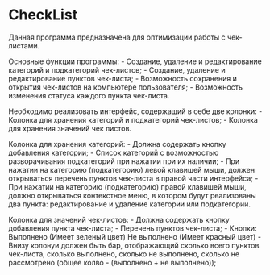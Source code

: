 # CheckList
Данная программа предназначена для оптимизации работы с чек-листами.

Основные функции программы:
    - Создание, удаление и редактирование категорий и подкатегорий чек-листов;
    - Создание, удаление и редактирование пунктов чек-листа; 
    - Возможность сохранения и открытия чек-листов на компьютере пользователя;
    - Возможность изменения статуса каждого пункта чек-листа.
    
    
Необходимо реализовать интерфейс, содержащий в себе две колонки:
    - Колонка для хранения категорий и подкатегорий чек-листов;
    - Колонка для хранения значений чек листов. 

Колонка для хранения категорий:
    - Должна содержать кнопку добавления категории;
    - Список категорий с возможностью разворачивания подкатегорий при нажатии при их наличии;
    - При нажатии на категорию (подкатегорию) левой клавишей мыши, должен открываться перечень пунктов чек-листа в правой части интерфейса;
    - При нажатии на категорию (подкатегорию) правой клавишей мыши, должно открываться контекстное меню, в котором будут реализованы два пункта: редактирование и удаление категории или подкатегории. 
    
Колонка для значений чек-листов:
    - Должна содержать кнопку добавления пункта чек-листа;
    - Перечень пунктов чек-листа;
    - Кнопки: 
        Выполнено (Имеет зеленый цвет)
        Не выполнено (Имеет красный цвет)
    - Внизу колонуи должен быть бар, отображающий сколько всего пунктов чек-листа, сколько выполнено, сколько не выполнено, сколько не рассмотрено (общее колво - (выполнено + не выполнено));
   
        

